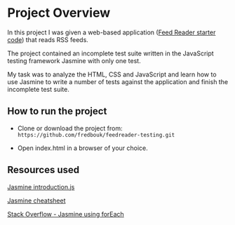 # Project Overview

In this project I was given a web-based application ([Feed Reader starter code](https://github.com/udacity/frontend-nanodegree-feedreader)) that reads RSS feeds.  

The project contained an incomplete test suite written in the JavaScript testing framework Jasmine with only one test.

My task was to analyze the HTML, CSS and JavaScript and learn how to use Jasmine to write a number of tests against the application and finish the incomplete test suite.

## How to run the project

- Clone or download the project from: `https://github.com/fredbouk/feedreader-testing.git`

- Open index.html in a browser of your choice.

## Resources used

[Jasmine introduction.js](https://jasmine.github.io/2.3/introduction.html)

[Jasmine cheatsheet](https://devhints.io/jasmine) 

[Stack Overflow - Jasmine using forEach](https://stackoverflow.com/questions/49758838/jasmine-using-foreach-to-test-that-key-value-pairs-in-array-of-objects-are-def
) 